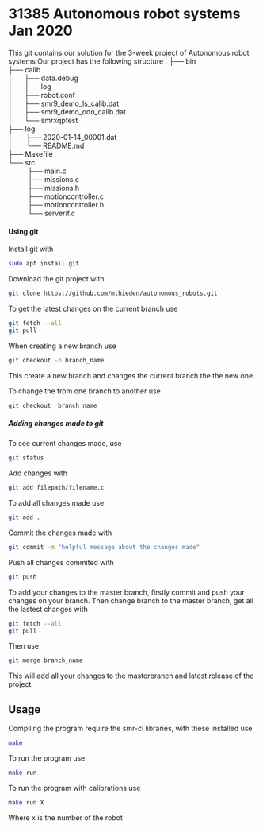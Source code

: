 # 31385 Autonomous robot systems Jan 2020

This git contains our solution for the 3-week project of Autonomous robot systems
Our project has the following structure
.
├── bin \
├── calib \
│      ├── data.debug \
│      ├── log \
│      ├── robot.conf \
│      ├── smr9_demo_ls_calib.dat \
│      ├── smr9_demo_odo_calib.dat \
│      └── smrxqptest \
├── log \
│       ├── 2020-01-14_00001.dat \
│       └── README.md \
├── Makefile \
└── src \
          ├── main.c \
          ├── missions.c \
          ├── missions.h \
          ├── motioncontroller.c \
          ├── motioncontroller.h \
          └── serverif.c 



#### Using git

Install git with

```sh
sudo apt install git
```

Download the git project with

```bash
git clone https://github.com/mthieden/autonomous_robots.git
```

To get the latest changes on the current branch use

```bash
git fetch --all
git pull
```

When creating a new branch use
```bash
git checkout -b branch_name
```
This create a new branch and changes the current branch the the new one.

To change the from one branch to another use
```bash
git checkout  branch_name
```


##### Adding changes made to git

To see current changes made, use
```bash
git status
```

Add changes with
```bash
git add filepath/filename.c
```
To add all changes made use
```bash
git add .
```
Commit the changes made with
```bash
git commit -m "helpful message about the changes made"
```
Push all changes commited with
```bash
git push
```

To add your changes to the master branch, firstly commit and push your changes on your branch. Then change branch to the master branch, get all the lastest changes with

```bash
git fetch --all
git pull
```
Then use
```bash
git merge branch_name
```
This will add all your changes to the masterbranch and latest release of the project

## Usage
Compiling the program require the smr-cl libraries, with these installed use
```bash
make
```
To run the program use
```bash
make run
```

To run the program with calibrations use
```bash
make run X
```
Where x is the number of the robot




